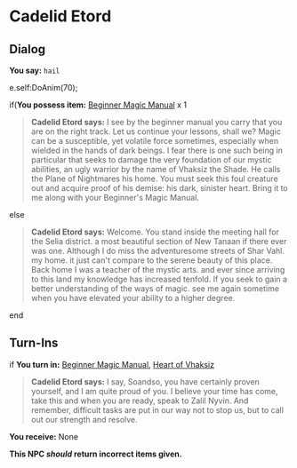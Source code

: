 # Cadelid Etord

## Dialog

**You say:** `hail`



e.self:DoAnim(70);


if(**You possess item:**  [Beginner Magic Manual](/item/28795) x 1



>**Cadelid Etord says:** I see by the beginner manual you carry that you are on the right track. Let us continue your lessons, shall we? Magic can be a susceptible, yet volatile force sometimes, especially when wielded in the hands of dark beings. I fear there is one such being in particular that seeks to damage the very foundation of our mystic abilities, an ugly warrior by the name of Vhaksiz the Shade. He calls the Plane of Nightmares his home. You must seek this foul creature out and acquire proof of his demise: his dark, sinister heart. Bring it to me along with your Beginner's Magic Manual.


else



>**Cadelid Etord says:** Welcome.  You stand inside the meeting hall for the Selia district. a most beautiful section of New Tanaan if there ever was one.  Although I do miss the adventuresome streets of Shar Vahl. my home. it just can't compare to the serene beauty of this place.  Back home I was a teacher of the mystic arts. and ever since arriving to this land my knowledge has increased tenfold.  If you seek to gain a better understanding of the ways of magic. see me again sometime when you have elevated your ability to a higher degree.

end

## Turn-Ins





if **You turn in:** [Beginner Magic Manual](/item/28795), [Heart of Vhaksiz](/item/28801)


>**Cadelid Etord says:** I say, Soandso, you have certainly proven yourself, and I am quite proud of you. I believe your time has come, take this and when you are ready, speak to Zalil Nyvin. And remember, difficult tasks are put in our way not to stop us, but to call out our strength and resolve.





 **You receive:** None 

**This NPC *should* return incorrect items given.**
